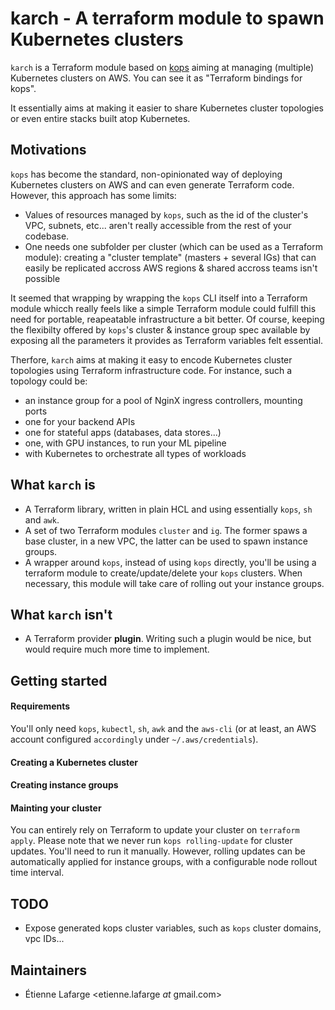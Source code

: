 karch - A terraform module to spawn Kubernetes clusters
=======================================================

`karch` is a Terraform module based on
[kops](https://github.com/kubernetes/kops) aiming at managing (multiple)
Kubernetes clusters on AWS. You can see it as "Terraform bindings for kops".

It essentially aims at making it easier to share Kubernetes cluster topologies
or even entire stacks built atop Kubernetes.

Motivations
-----------
`kops` has become the standard, non-opinionated way of deploying Kubernetes
clusters on AWS and can even generate Terraform code. However, this approach has
some limits:
 * Values of resources managed by `kops`, such as the id of the cluster's VPC,
   subnets, etc... aren't really accessible from the rest of your codebase.
 * One needs one subfolder per cluster (which can be used as a Terraform
   module): creating a "cluster template" (masters + several IGs) that can
   easily be replicated accross AWS regions & shared accross teams isn't
   possible

It seemed that wrapping by wrapping the `kops` CLI itself into a Terraform
module whicch really feels like a simple Terraform module could fulfill this
need for portable, reapeatable infrastructure a bit better. Of course, keeping
the flexibilty offered by `kops`'s cluster & instance group spec available by
exposing all the parameters it provides as Terraform variables felt essential.

Therfore, `karch` aims at making it easy to encode Kubernetes cluster topologies
using Terraform infrastructure code. For instance, such a topology could be:
 - an instance group for a pool of NginX ingress controllers, mounting ports
 - one for your backend APIs
 - one for stateful apps (databases, data stores...)
 - one, with GPU instances, to run your ML pipeline
 - with Kubernetes to orchestrate all types of workloads

What `karch` is
---------------
 * A Terraform library, written in plain HCL and using essentially `kops`, `sh`
   and `awk`.
 * A set of two Terraform modules `cluster` and `ig`. The former spaws a base
   cluster, in a new VPC, the latter can be used to spawn instance groups.
 * A wrapper around `kops`, instead of using `kops` directly, you'll be using
   a terraform module to create/update/delete your `kops` clusters. When
   necessary, this module will take care of rolling out your instance groups.

What `karch` isn't
------------------
 * A Terraform provider **plugin**. Writing such a plugin would be nice, but
   would require much more time to implement.

Getting started
---------------
#### Requirements
You'll only need `kops`, `kubectl`, `sh`, `awk` and the `aws-cli` (or at
least, an AWS account configured `accordingly` under `~/.aws/credentials`).

#### Creating a Kubernetes cluster

#### Creating instance groups

#### Mainting your cluster
You can entirely rely on Terraform to update your cluster on `terraform apply`.
Please note that we never run `kops rolling-update` for cluster updates. You'll
need to run it manually. However, rolling updates can be automatically applied
for instance groups, with a configurable node rollout time interval.

TODO
----
 * Expose generated kops cluster variables, such as `kops` cluster domains, vpc
   IDs...

Maintainers
-----------
 * Étienne Lafarge <etienne.lafarge _at_ gmail.com>

